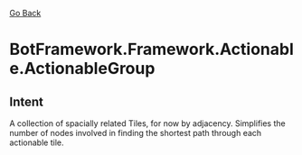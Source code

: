 [Go Back](../../../REFERENCE.md)

# BotFramework.Framework.Actionable.ActionableGroup

## Intent

A collection of spacially related Tiles, for now by adjacency. Simplifies the number of nodes involved in finding the shortest path through each actionable tile.